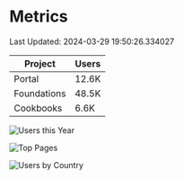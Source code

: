 # Metrics 

Last Updated: 2024-03-29 19:50:26.334027

| Project | Users |
| ----- | ----- |
| Portal | 12.6K |
| Foundations | 48.5K |
| Cookbooks | 6.6K |

![Users this Year](metrics/thisyear.png)

![Top Pages](metrics/toppages.png)

![Users by Country](metrics/bycountry.png)

